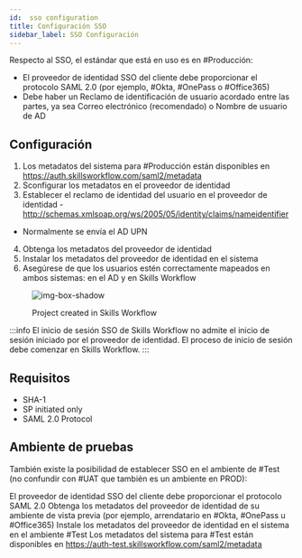 ```yaml
---
id:  sso configuration
title: Configuración SSO
sidebar_label: SSO Configuración
---
```


Respecto al SSO, el estándar que está en uso es en #Producción:

- El proveedor de identidad SSO del cliente debe proporcionar el protocolo SAML 2.0 (por ejemplo, #Okta, #OnePass o #Office365)
- Debe haber un Reclamo de identificación de usuario acordado entre las partes, ya sea Correo electrónico (recomendado) o Nombre de usuario de AD

## Configuración

1. Los metadatos del sistema para #Producción están disponibles en https://auth.skillsworkflow.com/saml2/metadata
2. Sconfigurar los metadatos en el proveedor de identidad
3. Establecer el reclamo de identidad del usuario en el proveedor de identidad - http://schemas.xmlsoap.org/ws/2005/05/identity/claims/nameidentifier
- Normalmente se envía el AD UPN
4. Obtenga los metadatos del proveedor de identidad 
5. Instalar los metadatos del proveedor de identidad en el sistema
6. Asegúrese de que los usuarios estén correctamente mapeados en ambos sistemas: en el AD y en Skills Workflow 

<figure>

![img-box-shadow](/img/integrations/ssoconfiguration1.png)
<figcaption>Project created in Skills Workflow</figcaption>
</figure>

:::info
El inicio de sesión SSO de Skills Workflow no admite el inicio de sesión iniciado por el proveedor de identidad. El proceso de inicio de sesión debe comenzar en Skills Workflow.
:::

## Requisitos

- SHA-1
- SP initiated only
- SAML 2.0 Protocol


## Ambiente de pruebas

También existe la posibilidad de establecer SSO en el ambiente de #Test (no confundir con #UAT que también es un ambiente en PROD):

El proveedor de identidad SSO del cliente debe proporcionar el protocolo SAML 2.0
Obtenga los metadatos del proveedor de identidad de su ambiente de vista previa (por ejemplo, arrendatario en #Okta, #OnePass u #Office365)
Instale los metadatos del proveedor de identidad en el sistema en el ambiente #Test
Los metadatos del sistema para #Test están disponibles en https://auth-test.skillsworkflow.com/saml2/metadata

